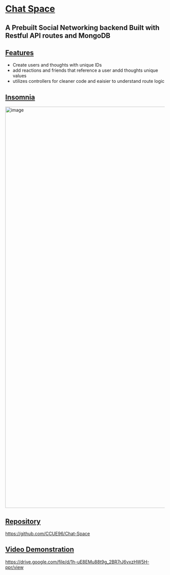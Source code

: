 # <ins>Chat Space<ins>
## A Prebuilt Social Networking backend Built with Restful API routes and MongoDB

## <ins>Features<ins>
- Create users and thoughts with unique IDs
- add reactions and friends that reference a user andd thoughts unique values
- utilizes controllers for cleaner code and eaisier to understand route logic


## <ins>Insomnia<ins>
<img width="1263" alt="image" src="https://github.com/user-attachments/assets/ce6d17a5-d843-45af-9d5d-767bbd61e517">

## <ins>Repository<ins>
https://github.com/CCUE96/Chat-Space

## <ins>Video Demonstration<ins>
https://drive.google.com/file/d/1h-uE8EMu88t9g_2BR7rJ6vxzHW5H-ppr/view
